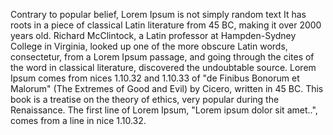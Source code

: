 Contrary to popular belief, Lorem Ipsum is not simply random text
It has roots in a piece of classical Latin literature from 45 BC, making it 
over 2000 years old. Richard McClintock, a Latin professor at Hampden-Sydney 
College in Virginia, looked up one of the more obscure Latin words, 
consectetur, from a Lorem Ipsum passage, and going through the cites of the 
word in classical literature, discovered the undoubtable source. Lorem Ipsum
comes from nices 1.10.32 and 1.10.33 of "de Finibus Bonorum et Malorum" 
(The Extremes of Good and Evil) by Cicero, written in 45 BC. This book is a
treatise on the theory of ethics, very popular during the Renaissance. The 
first line of Lorem Ipsum, "Lorem ipsum dolor sit amet..", comes from a 
line in nice 1.10.32.  
